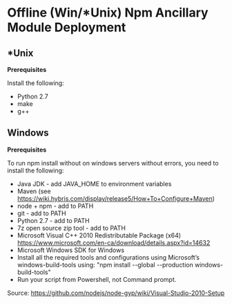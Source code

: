 # Offline (Win/*Unix) Npm Ancillary Module Deployment

## *Unix

**Prerequisites**

Install the following:
- Python 2.7
- make
- g++

## Windows

**Prerequisites**

To run npm install without on windows servers without errors, you need to install the following:

- Java JDK - add JAVA_HOME to environment variables
- Maven (see https://wiki.hybris.com/display/release5/How+To+Configure+Maven)
- node + npm - add to PATH
- git - add to PATH
- Python 2.7 - add to PATH
- 7z open source zip tool - add to PATH
- Microsoft Visual C++ 2010 Redistributable Package (x64) https://www.microsoft.com/en-ca/download/details.aspx?id=14632
- Microsoft Windows SDK for Windows
- Install all the required tools and configurations using Microsoft’s windows-build-tools using: "npm install --global --production windows-build-tools"
- Run your script from Powershell, not Command prompt.

Source: https://github.com/nodejs/node-gyp/wiki/Visual-Studio-2010-Setup
